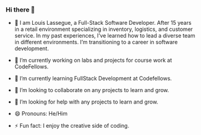 ### Hi there 👋

<!-- **mrloulass/mrloulass** is a ✨ _special_ ✨ repository because its `README.md` (this file) appears on your GitHub profile. -->

- 💬 I am Louis Lassegue, a Full-Stack Software Developer. After 15 years in a retail environment specializing in inventory, logistics, and customer service. In my past experiences, I’ve learned how to lead a  diverse team in different environments. I’m transitioning to a career in software development. 

- 🔭 I’m currently working on labs and projects for course work at CodeFellows.
- 🌱 I’m currently learning FullStack Development at Codefellows.
- 👯 I’m looking to collaborate on any projects to learn and grow.
- 🤔 I’m looking for help with any projects to learn and grow.

- 😄 Pronouns: He/Him
- ⚡ Fun fact: I enjoy the creative side of coding.
